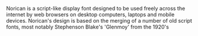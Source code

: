 Norican is a script-like display font designed to be used freely across the internet by web browsers on desktop computers, laptops and mobile devices. Norican's design is based on the merging of a number of old script fonts, most notably Stephenson Blake's 'Glenmoy' from the 1920's
